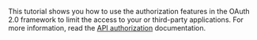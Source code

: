 This tutorial shows you how to use the authorization features in the OAuth 2.0 framework to limit the access to your or third-party applications. 
For more information, read the [API authorization](/api-auth) documentation.